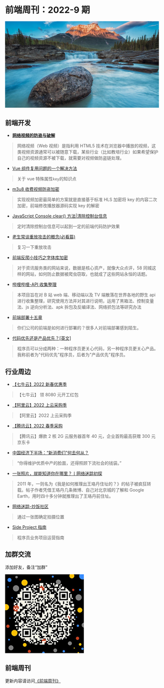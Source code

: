 # 前端周刊：2022-9 期

[![](/img/bing/20220530.jpg?imageMogr2/thumbnail/960x)](https://cn.bing.com/search?q=阿萨巴斯卡瀑布)

## 前端开发

- [**网络视频的防盗与破解**](https://refined-x.com/2022/05/26/%E7%BD%91%E7%BB%9C%E8%A7%86%E9%A2%91%E7%9A%84%E9%98%B2%E7%9B%97%E4%B8%8E%E7%A0%B4%E8%A7%A3/)

> 网络视频（Web 视频）是指利用 HTML5 技术在浏览器中播放的视频，这类视频资源通常可以被随意下载，某些行业（比如教培行业）如果希望保护自己的视频资源不被下载，就需要对视频做防盗链处理。

- [Vue 组件复用问题的一个解决方法](https://blog.csdn.net/weixin_45764765/article/details/123540122)

> 关于 vue 特殊属性`key`的知识点

- [m3u8 收费视频防盗加密](https://juejin.cn/post/7000261353932128263)

> 实现视频加密最简单的方案就是直接基于标准 HLS 加密将 key 的内容二次加密，前端修改播放器源码实现 key 的解密

- [JavaScript Console clear() 方法|清除控制台信息](http://www.runoon.com/javascript/js-attr-method/method-console-clear.html)

> 定时清除控制台信息可以起到一定的前端代码防护效果

- [老生常谈重放攻击的概念(必看篇)](https://www.jb51.net/hack/546644.html)

> 复习一下重放攻击

- [前端反爬小技巧之字体库加密](https://zhuanlan.zhihu.com/p/441546113)

> 对于资讯服务类的网站来说，数据是核心资产，就像大众点评，58 同城这样的网站，如何防止数据被爬虫窃取，也就成了这些网站永恒的话题。

- [哔哩哔哩-API 收集整理](https://github.com/SocialSisterYi/bilibili-API-collect)

> 本项目旨在对 B 站 web 端、移动端以及 TV 端散落在世界各地的野生 api 进行收集整理，研究使用方法并对其进行说明，运用了黑箱法、控制变量法、js 逆向分析法、apk 拆包及反编译法、网络抓包法等研究办法

- [前端部署十五章](https://q.shanyue.tech/deploy/)

> 你们公司的前端是如何进行部署的？很多人对前端部署感到陌生。

- [代码优先还是产品优先？[英文]](https://thezbook.com/code-first-vs-product-first?x-host=thezbook.com)

> 程序员可以分成两种：一种程序员更关心代码，另一种程序员更关心产品。我称前者为"代码优先"程序员，后者为"产品优先"程序员。

## 行业周边

- [【七牛云】2022 新春优惠季](https://s.qiniu.com/mIzQNn)

> 【七牛云】 领 8080 元开工红包

- [【阿里云】2022 上云采购季](https://www.aliyun.com/minisite/goods?taskPkg=2022cgj&pkgSid=290788&userCode=y31qmczl)

> 【阿里云】2022 上云采购季

- [【腾讯云】2022 春季采购](https://curl.qcloud.com/qBTP1dai)

> 【腾讯云】爆款 2 核 2G 云服务器首年 40 元，企业首购最高获赠 300 元京东卡

- [中国经济下半场：“新消费们”何去何从？](https://mp.weixin.qq.com/s/Yh9BdZqTBZrXuJUJfBLFMg)

> “你得维护优质中产的脸面，还得照顾下流社会的钱袋。”

- [一张照片，就能知道你在哪里？丨网络迷踪初探](https://sspai.com/post/73193)

> 2011 年，一则名为《我是如何推理出王珞丹住址的？》的帖子被疯狂转载。帖子作者凭借王珞丹几条微博、自己对北京城的了解和 Google Earth，用时四十多分钟就推理出了王珞丹前住址。

- [网络迷踪-炒饭社区](https://chao.fun/f/84?time=1653619442142)

> 通过一张图确定拍摄位置

- [Side Project 指南](https://sideproject.guide/)

> 程序员业务项目运营指南

## 加群交流

添加好友，备注“加群”

![refned_x](/img/a/refined-x.jpg)

## 前端周刊

更新内容请访问[《前端周刊》](https://frontend-weekly.com/)
